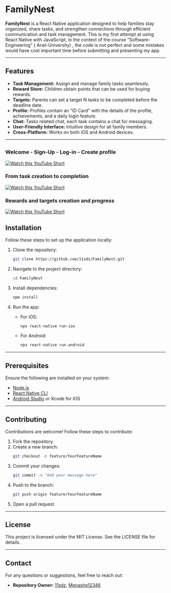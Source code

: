 # FamilyNest

**FamilyNest** is a React Native application designed to help families stay organized, share tasks, and strengthen connections through efficient communication and task management.
This is my first attempt at using React Native with JavaScript, in the context of the course "Software-Engineering" ( Ariel-University) , the code is not perfect and some mistakes would have cost important time before 
submitting and presenting my app. 

---

## Features

- **Task Management:** Assign and manage family tasks seamlessly.
- **Reward Store:** Children obtain points that can be used for buying rewards.
- **Targets:** Parents can set a target N tasks to be completed before the deadline date.
- **Profile:** Profiles contain an "ID Card" with the details of the profile, achievements, and a daily login feature.
- **Chat:** Tasks related chat, each task contains a chat for messaging.
- **User-Friendly Interface:** Intuitive design for all family members.
- **Cross-Platform:** Works on both iOS and Android devices.

---

##

### Welcome - Sign-Up - Log-in - Create profile

[![Watch this YouTube Short](https://img.youtube.com/vi/QOIMYp3PVZU/maxresdefault.jpg)](https://youtube.com/shorts/QOIMYp3PVZU?feature=share)

### From task creation to completion

[![Watch this YouTube Short](https://img.youtube.com/vi/tGPikTpkeCI/maxresdefault.jpg)](https://youtube.com/shorts/tGPikTpkeCI?feature=share)


### Rewards and targets creation and progress

[![Watch this YouTube Short](https://img.youtube.com/vi/L8VVYT09GLU/maxresdefault.jpg)](https://youtube.com/shorts/L8VVYT09GLU?feature=share)



## Installation

Follow these steps to set up the application locally:

1. Clone the repository:
   ```bash
   git clone https://github.com/11sdz/FamilyNest.git
   ```

2. Navigate to the project directory:
   ```bash
   cd FamilyNest
   ```

3. Install dependencies:
   ```bash
   npm install
   ```

4. Run the app:
   - For iOS:
     ```bash
     npx react-native run-ios
     ```
   - For Android:
     ```bash
     npx react-native run-android
     ```

---

## Prerequisites

Ensure the following are installed on your system:

- [Node.js](https://nodejs.org/)
- [React Native CLI](https://reactnative.dev/docs/environment-setup)
- [Android Studio](https://developer.android.com/studio) or Xcode for iOS

---

## Contributing

Contributions are welcome! Follow these steps to contribute:

1. Fork the repository.
2. Create a new branch:
   ```bash
   git checkout -b feature/YourFeatureName
   ```
3. Commit your changes:
   ```bash
   git commit -m "Add your message here"
   ```
4. Push to the branch:
   ```bash
   git push origin feature/YourFeatureName
   ```
5. Open a pull request.

---

## License

This project is licensed under the MIT License. See the LICENSE file for details.

---

## Contact

For any questions or suggestions, feel free to reach out:

- **Repository Owner:** [11sdz](https://github.com/11sdz), [Menashe12346](https://github.com/menashe12346)

